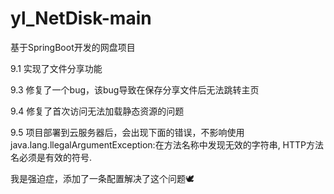 # yl_NetDisk-main
基于SpringBoot开发的网盘项目

9.1 实现了文件分享功能

9.3 修复了一个bug，该bug导致在保存分享文件后无法跳转主页

9.4 修复了首次访问无法加载静态资源的问题

9.5 项目部署到云服务器后，会出现下面的错误，不影响使用java.lang.llegalArgumentException:在方法名称中发现无效的字符串, HTTP方法名必须是有效的符号.

我是强迫症，添加了一条配置解决了这个问题🕊
